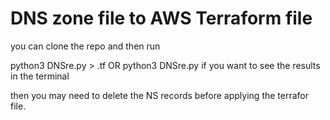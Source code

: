 # DNS zone file to AWS Terraform file

you can clone the repo and then run 

python3 DNSre.py <the DNS Zone File> > <the name of terraformfile for output>.tf 
  OR
python3 DNSre.py <the DNS Zone File>
  if you want to see the results in the terminal

  
then you may need to delete the NS records before applying the terrafor file.
